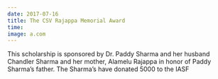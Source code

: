 ```yaml
---
date: 2017-07-16
title: The CSV Rajappa Memorial Award
time:
image: a.com
---
```

This scholarship is sponsored by Dr. Paddy Sharma and her husband
Chandler Sharma and her mother, Alamelu Rajappa in honor of Paddy
Sharma’s father. The Sharma’s have donated 5000 to the IASF
